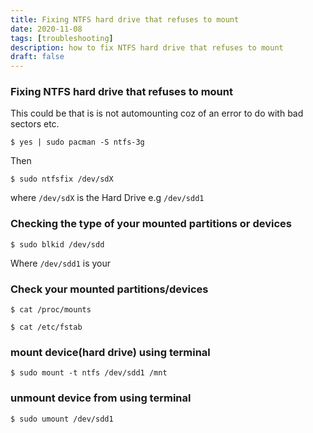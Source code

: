 ```yaml
---
title: Fixing NTFS hard drive that refuses to mount
date: 2020-11-08
tags: [troubleshooting]
description: how to fix NTFS hard drive that refuses to mount
draft: false
---
```


### Fixing NTFS hard drive that refuses to mount 
This could be that is is not automounting coz of an error to do
with bad sectors etc.

```
$ yes | sudo pacman -S ntfs-3g

```
Then

```
$ sudo ntfsfix /dev/sdX
```
where `/dev/sdX` is the Hard Drive e.g `/dev/sdd1`

###  Checking the type of your mounted partitions or devices

```
$ sudo blkid /dev/sdd
```
Where `/dev/sdd1` is your

### Check your mounted partitions/devices
```
$ cat /proc/mounts
```

```
$ cat /etc/fstab
```
### mount device(hard drive) using terminal
```
$ sudo mount -t ntfs /dev/sdd1 /mnt
```
### unmount device from  using terminal 

```
$ sudo umount /dev/sdd1
```